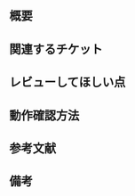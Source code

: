 ## 概要
<!--対応内容-->


## 関連するチケット
<!--関連するissueやドキュメントなど-->
<!--close #issue number-->


## レビューしてほしい点
<!--特に気をつけてレビューして欲しい点があれば-->


## 動作確認方法
<!--共有しないといけない点があれば-->


## 参考文献
<!--共有すべき参考文献があれば-->


## 備考

